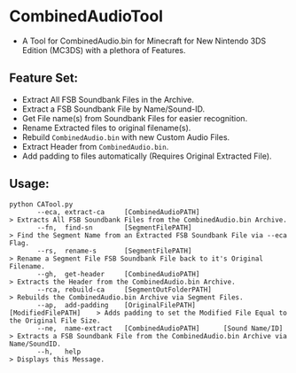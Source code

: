 # CombinedAudioTool
- A Tool for CombinedAudio.bin for Minecraft for New Nintendo 3DS Edition (MC3DS) with a plethora of Features.

## Feature Set:
- Extract All FSB Soundbank Files in the Archive.
- Extract a FSB Soundbank File by Name/Sound-ID.
- Get File name(s) from Soundbank Files for easier recognition.
- Rename Extracted files to original filename(s).
- Rebuild `CombinedAudio.bin` with new Custom Audio Files.
- Extract Header from `CombinedAudio.bin`.
- Add padding to files automatically (Requires Original Extracted File).

## Usage:
```
python CATool.py
       --eca, extract-ca     [CombinedAudioPATH]                            > Extracts All FSB Soundbank Files from the CombinedAudio.bin Archive.
       --fn,  find-sn        [SegmentFilePATH]                              > Find the Segment Name from an Extracted FSB Soundbank File via --eca Flag.
       --rs,  rename-s       [SegmentFilePATH]                              > Rename a Segment File FSB Soundbank File back to it's Original Filename.
       --gh,  get-header     [CombinedAudioPATH]                            > Extracts the Header from the CombinedAudio.bin Archive.
       --rca, rebuild-ca     [SegmentOutFolderPATH]                         > Rebuilds the CombinedAudio.bin Archive via Segment Files.
       --ap,  add-padding    [OriginalFilePATH]       [ModifiedFilePATH]    > Adds padding to set the Modified File Equal to the Original File Size.
       --ne,  name-extract   [CombinedAudioPATH]      [Sound Name/ID]       > Extracts a FSB Soundbank File from the CombinedAudio.bin Archive via Name/SoundID.
       --h,   help                                                          > Displays this Message.
```
